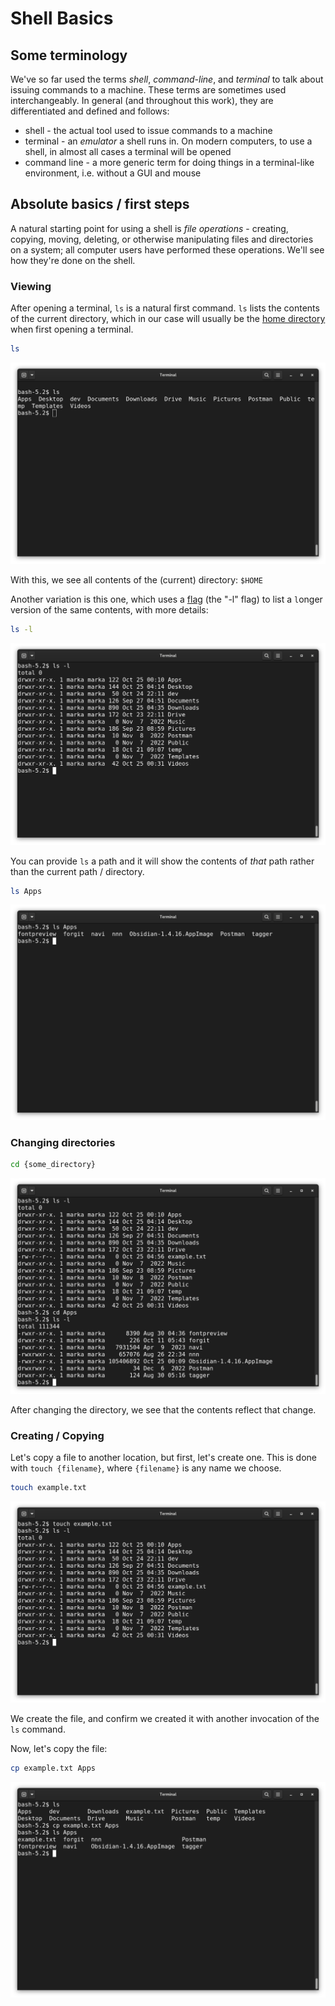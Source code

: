 # Shell Basics

## Some terminology

We've so far used the terms *shell*, *command-line*, and *terminal* to talk about issuing commands to a machine. These terms are sometimes used interchangeably. In general (and throughout this work), they are differentiated and defined and follows:

- shell - the actual tool used to issue commands to a machine
- terminal - an *emulator* a shell runs in. On modern computers, to use a shell, in almost all cases a terminal will be opened
- command line - a more generic term for doing things in a terminal-like environment, i.e. without a GUI and mouse

## Absolute basics / first steps

A natural starting point for using a shell is *file operations* - creating, copying, moving, deleting, or otherwise manipulating files and directories on a system; all computer users have performed these operations. We'll see how they're done on the shell.

### Viewing

After opening a terminal, `ls` is a natural first command. `ls` lists the contents of the current directory, which in our case will usually be the [home directory](nolink) when first opening a terminal.

```bash
ls
```

![ls](../assets/ls.png)

With this, we see all contents of the (current) directory: `$HOME`

Another variation is this one, which uses a [flag](nolink) (the "-l" flag) to list a `l`onger version of the same contents, with more details:

```bash
ls -l
```

![ls-l](../assets/ls-l.png)

You can provide `ls` a path and it will show the contents of *that* path rather than the current path / directory.

```bash
ls Apps
```

![lsdir](../assets/ls-dir.png)

### Changing directories

```bash
cd {some_directory}
```

![cd](../assets/cd.png)

After changing the directory, we see that the contents reflect that change.

### Creating / Copying

Let's copy a file to another location, but first, let's create one. This is done with `touch {filename}`, where `{filename}` is any name we choose.

```bash
touch example.txt
```

![touch](../assets/touch.png)

We create the file, and confirm we created it with another invocation of the `ls` command.

Now, let's copy the file:

```bash
cp example.txt Apps
```

![cp-1](../assets/cp-1.png)